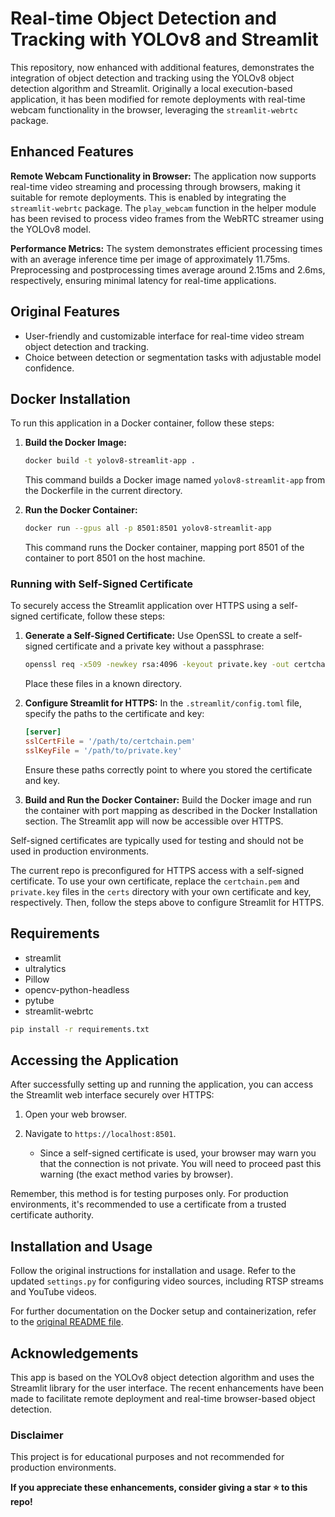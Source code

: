 

# Real-time Object Detection and Tracking with YOLOv8 and Streamlit

This repository, now enhanced with additional features, demonstrates the integration of object detection and tracking using the YOLOv8 object detection algorithm and Streamlit. Originally a local execution-based application, it has been modified for remote deployments with real-time webcam functionality in the browser, leveraging the `streamlit-webrtc` package.

## Enhanced Features

**Remote Webcam Functionality in Browser:** The application now supports real-time video streaming and processing through browsers, making it suitable for remote deployments. This is enabled by integrating the `streamlit-webrtc` package. The `play_webcam` function in the helper module has been revised to process video frames from the WebRTC streamer using the YOLOv8 model.

**Performance Metrics:** The system demonstrates efficient processing times with an average inference time per image of approximately 11.75ms. Preprocessing and postprocessing times average around 2.15ms and 2.6ms, respectively, ensuring minimal latency for real-time applications.

## Original Features

- User-friendly and customizable interface for real-time video stream object detection and tracking.
- Choice between detection or segmentation tasks with adjustable model confidence.


## Docker Installation

To run this application in a Docker container, follow these steps:

1. **Build the Docker Image:**
   ```bash
   docker build -t yolov8-streamlit-app .
   ```
   This command builds a Docker image named `yolov8-streamlit-app` from the Dockerfile in the current directory.

2. **Run the Docker Container:**
   ```bash
   docker run --gpus all -p 8501:8501 yolov8-streamlit-app
   ```
   This command runs the Docker container, mapping port 8501 of the container to port 8501 on the host machine.


### Running with Self-Signed Certificate

To securely access the Streamlit application over HTTPS using a self-signed certificate, follow these steps:

1. **Generate a Self-Signed Certificate:**
   Use OpenSSL to create a self-signed certificate and a private key without a passphrase:
   ```bash
   openssl req -x509 -newkey rsa:4096 -keyout private.key -out certchain.pem -days 365 -nodes
   ```
   Place these files in a known directory.

2. **Configure Streamlit for HTTPS:**
   In the `.streamlit/config.toml` file, specify the paths to the certificate and key:
   ```toml
   [server]
   sslCertFile = '/path/to/certchain.pem'
   sslKeyFile = '/path/to/private.key'
   ```
   Ensure these paths correctly point to where you stored the certificate and key.

3. **Build and Run the Docker Container:**
   Build the Docker image and run the container with port mapping as described in the Docker Installation section. The Streamlit app will now be accessible over HTTPS.

Self-signed certificates are typically used for testing and should not be used in production environments.

The current repo is preconfigured for HTTPS access with a self-signed certificate. To use your own certificate, replace the `certchain.pem` and `private.key` files in the `certs` directory with your own certificate and key, respectively. Then, follow the steps above to configure Streamlit for HTTPS.


## Requirements

- streamlit
- ultralytics
- Pillow
- opencv-python-headless
- pytube
- streamlit-webrtc

```bash
pip install -r requirements.txt
```


## Accessing the Application

After successfully setting up and running the application, you can access the Streamlit web interface securely over HTTPS:

1. Open your web browser.

2. Navigate to `https://localhost:8501`.

   - Since a self-signed certificate is used, your browser may warn you that the connection is not private. You will need to proceed past this warning (the exact method varies by browser).

Remember, this method is for testing purposes only. For production environments, it's recommended to use a certificate from a trusted certificate authority.

## Installation and Usage

Follow the original instructions for installation and usage. Refer to the updated `settings.py` for configuring video sources, including RTSP streams and YouTube videos.

For further documentation on the Docker setup and containerization, refer to the [original README file](https://github.com/CodingMantras/yolov8-streamlit-detection-tracking/blob/master/README.md).

## Acknowledgements

This app is based on the YOLOv8 object detection algorithm and uses the Streamlit library for the user interface. The recent enhancements have been made to facilitate remote deployment and real-time browser-based object detection.

### Disclaimer

This project is for educational purposes and not recommended for production environments.

**If you appreciate these enhancements, consider giving a star ⭐ to this repo!**
